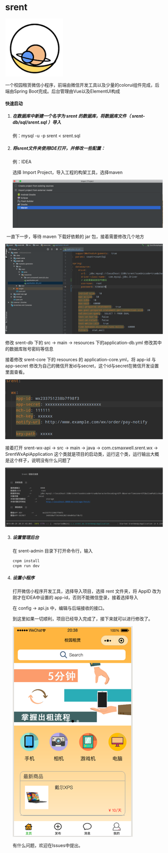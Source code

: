 # srent

<img src="screenshot/logo.png" style="zoom:48%;" />

一个校园租赁微信小程序，前端由微信开发工具以及少量的colorui组件完成，后端由Spring Boot完成。后台管理由Vue以及ElementUI构成

#### 快速启动

1. ##### 在数据库中新建一个名字为 srent 的数据库，将数据库文件（ srent-db/sql/srent.sql ）导入 

    例：mysql -u -p srent < srent.sql

2. ##### 将srent文件夹使用IDE打开，并修改一些配置：

    例：IDEA

    选择 Import Project，导入工程的构架工具，选择maven

    ![](screenshot/1.png)



​		一直下一步，等待 maven 下载好依赖的 jar 包，接着需要修改几个地方	

![](screenshot/2.png)

修改 srent-db 下的 src -> main -> resources 下的application-db.yml 修改其中的数据库账号密码等信息

接着修改 srent-core 下的 resources 的 application-core.yml，将 app-id 与 app-secret 修改为自己的微信开发id与secret，这个id与secret在微信开发设置里面查看。

![](screenshot/3.png)

接着打开 srent-wx-api -> src -> main -> java -> com.csmaxwell.srent.wx -> SrentWxApiApplication 这个类就是项目的启动类，运行这个类，运行输出大概是这个样子，说明没有什么问题了

![](screenshot/4.png)



3. ##### 设置管理后台

    在 srent-admin 目录下打开命令行，输入

    ```shell
    cnpm install
    cnpm run dev
    ```
    
    
    
4. ##### 设置小程序

    打开微信小程序开发工具，选择导入项目，选择 rent 文件夹，将 AppID 改为刚才在IDEA中设置的 app-id，否则不能微信登录，接着选择导入

    在 config -> api.js 中，编辑与后端接收的接口。

    到这里如果一切顺利，项目已经导入完成了，接下来就可以进行修改了。

    ![](screenshot/5.png)

    

    有什么问题，欢迎在Issues中提出。